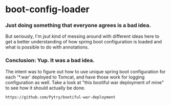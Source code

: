 # boot-config-loader
### Just doing something that everyone agrees is a bad idea.

But seriously, I'm jsut kind of messing around with different 
ideas here to get a better understanding of how spring boot configuration 
is loaded and what is possible to do with annotations.

### Conclusion: Yup. It was a bad idea. 

The intent was to figure out how to use unique spring boot configuration for each '*.war' deployed to Tomcat, and have those work for logging configuration as well. Take a look at "this bootiful war deployment of mine" to see how it should actually be done.

    https://github.com/Pytry/bootiful-war-deployment
    

